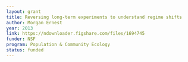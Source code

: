 ```yaml
---
layout: grant
title: Reversing long-term experiments to understand regime shifts
author: Morgan Ernest
year: 2013
link: https://ndownloader.figshare.com/files/1694745
funder: NSF
program: Population & Community Ecology
status: funded
---
```

